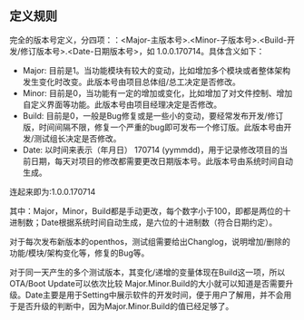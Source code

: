 ## 定义规则
完全的版本号定义，分四项：：<Major-主版本号>.<Minor-子版本号>.<Build-开发/修订版本号>.<Date-日期版本号>，如 1.0.0.170714。具体含义如下：

- Major: 目前是1。当功能模块有较大的变动，比如增加多个模块或者整体架构发生变化时改变。此版本号由项目总体组/总工决定是否修改。
- Minor: 目前是0，当功能有一定的增加或变化，比如增加了对文件控制、增加自定义界面等功能。此版本号由项目经理决定是否修改。
- Build: 目前是0，一般是Bug修复或是一些小的变动，要经常发布开发/修订版，时间间隔不限，修复一个严重的bug即可发布一个修订版。此版本号由开发/测试组长决定是否修改。
- Date: 以时间来表示（年月日） 170714 (yymmdd)，用于记录修改项目的当前日期，每天对项目的修改都需要更改日期版本号。此版本号由系统时间自动生成。

连起来即为:1.0.0.170714

其中：Major，Minor，Build都是手动更改，每个数字小于100，即都是两位的十进制数；Date根据系统时间自动生成，是六位的十进制数（符合日期约定）。

对于每次发布新版本的openthos，测试组需要给出Changlog，说明增加/删除的功能/模块/架构变化等，修复的Bug等。

对于同一天产生的多个测试版本，其变化/递增的变量体现在Build这一项，所以OTA/Boot Update可以依次比较 Major.Minor.Build的大小就可以知道是否需要升级。Date主要是用于Setting中展示软件的开发时间，便于用户了解用，并不会用于是否升级的判断中，因为Major.Minor.Build的值已经足够了。
